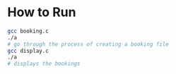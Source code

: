 # How to Run

```bash
gcc booking.c
./a
# go through the process of creating a booking file
gcc display.c
./a
# displays the bookings
```
